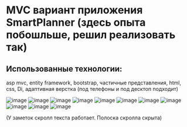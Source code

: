# MVC вариант приложения SmartPlanner (здесь опыта побошльше, решил реализовать так)
## Использованные технологии:
asp mvc, entity framework, bootstrap, частичные представления, html, css, Di, адаптивная верстка (под телефоны и под десктоп подходит)

![image](https://github.com/user-attachments/assets/f1a4aab4-6ff7-4dc7-9622-3c94eabf0e01)
![image](https://github.com/user-attachments/assets/eba765fb-8122-43a0-8f8b-2bb1f4db0f7a)
![image](https://github.com/user-attachments/assets/fa380b71-7605-46b3-9793-3a73afbf2b9f)
![image](https://github.com/user-attachments/assets/f90f6575-3bea-450e-ac06-38a22d9987d2)
![image](https://github.com/user-attachments/assets/61b7b406-0cd6-4672-a161-0b5290d8fe7f)
![image](https://github.com/user-attachments/assets/ada62faa-045d-40f0-b17d-81f45c7f7e7d)
![image](https://github.com/user-attachments/assets/d13a3ecf-3475-423b-9dea-c924a2b7833c)
![image](https://github.com/user-attachments/assets/f4a9c6d6-7917-4eef-b05c-1459c266dcf2)
![image](https://github.com/user-attachments/assets/81aafa83-5b3b-450d-974f-0fbb00073796)
![image](https://github.com/user-attachments/assets/f51e2159-6230-4783-b13f-18de209884e0)
![image](https://github.com/user-attachments/assets/747c2757-98ff-44e9-8b4a-ccd084999f80)


(У заметок скролл текста работает. Полоска скролла скрыта)
